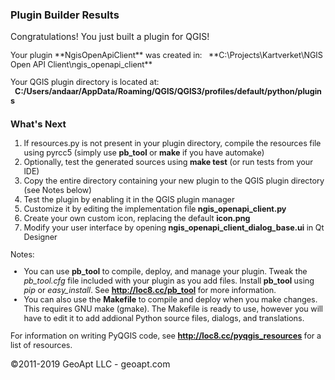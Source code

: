 ### Plugin Builder Results

Congratulations! You just built a plugin for QGIS!  

<div id="help" style="font-size:.9em;">Your plugin **NgisOpenApiClient** was created in:  
  **C:\Projects\Kartverket\NGIS Open API Client\ngis_openapi_client**

Your QGIS plugin directory is located at:  
  **C:/Users/andaar/AppData/Roaming/QGIS/QGIS3/profiles/default/python/plugins**

### What's Next

1.  If resources.py is not present in your plugin directory, compile the resources file using pyrcc5 (simply use **pb_tool** or **make** if you have automake)
2.  Optionally, test the generated sources using **make test** (or run tests from your IDE)
3.  Copy the entire directory containing your new plugin to the QGIS plugin directory (see Notes below)
4.  Test the plugin by enabling it in the QGIS plugin manager
5.  Customize it by editing the implementation file **ngis_openapi_client.py**
6.  Create your own custom icon, replacing the default **icon.png**
7.  Modify your user interface by opening **ngis_openapi_client_dialog_base.ui** in Qt Designer

Notes:

*   You can use **pb_tool** to compile, deploy, and manage your plugin. Tweak the _pb_tool.cfg_ file included with your plugin as you add files. Install **pb_tool** using _pip_ or _easy_install_. See **http://loc8.cc/pb_tool** for more information.
*   You can also use the **Makefile** to compile and deploy when you make changes. This requires GNU make (gmake). The Makefile is ready to use, however you will have to edit it to add addional Python source files, dialogs, and translations.

</div>

<div style="font-size:.9em;">

For information on writing PyQGIS code, see **http://loc8.cc/pyqgis_resources** for a list of resources.

</div>

©2011-2019 GeoApt LLC - geoapt.com
